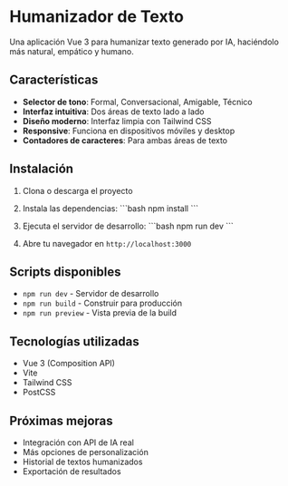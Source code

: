 # Humanizador de Texto

Una aplicación Vue 3 para humanizar texto generado por IA, haciéndolo más natural, empático y humano.

## Características

- **Selector de tono**: Formal, Conversacional, Amigable, Técnico
- **Interfaz intuitiva**: Dos áreas de texto lado a lado
- **Diseño moderno**: Interfaz limpia con Tailwind CSS
- **Responsive**: Funciona en dispositivos móviles y desktop
- **Contadores de caracteres**: Para ambas áreas de texto

## Instalación

1. Clona o descarga el proyecto
2. Instala las dependencias:
\`\`\`bash
npm install
\`\`\`

3. Ejecuta el servidor de desarrollo:
\`\`\`bash
npm run dev
\`\`\`

4. Abre tu navegador en `http://localhost:3000`

## Scripts disponibles

- `npm run dev` - Servidor de desarrollo
- `npm run build` - Construir para producción
- `npm run preview` - Vista previa de la build

## Tecnologías utilizadas

- Vue 3 (Composition API)
- Vite
- Tailwind CSS
- PostCSS

## Próximas mejoras

- Integración con API de IA real
- Más opciones de personalización
- Historial de textos humanizados
- Exportación de resultados
